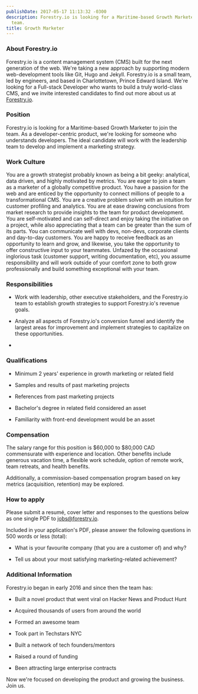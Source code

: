 ```yaml
---
publishDate: 2017-05-17 11:13:32 -0300
description: Forestry.io is looking for a Maritime-based Growth Marketer to join the
  team.
title: Growth Marketer
---
```


### About Forestry.io

Forestry.io is a content management system (CMS) built for the next generation of the web. We're taking a new approach by supporting modern web-development tools like Git, Hugo and Jekyll. Forestry.io is a small team, led by engineers, and based in Charlottetown, Prince Edward Island. We're looking for a Full-stack Developer who wants to build a truly world-class CMS, and we invite interested candidates to find out more about us at [Forestry.io](https://forestry.io).

### Position

Forestry.io is looking for a Maritime-based Growth Marketer to join the team. As a developer-centric product, we're looking for someone who understands developers. The ideal candidate will work with the leadership team to develop and implement a marketing strategy.

### Work Culture

You are a growth strategist probably known as being a bit geeky: analytical, data driven, and highly motivated by metrics. You are eager to join a team as a marketer of a globally competitive product. You have a passion for the web and are enticed by the opportunity to connect millions of people to a transformational CMS. You are a creative problem solver with an intuition for customer profiling and analytics. You are at ease drawing conclusions from market research to provide insights to the team for product development. You are self-motivated and can self-direct and enjoy taking the initiative on a project, while also appreciating that a team can be greater than the sum of its parts. You can communicate well with devs, non-devs, corporate clients and day-to-day customers. You are happy to receive feedback as an opportunity to learn and grow, and likewise, you take the opportunity to offer constructive input to your teammates. Unfazed by the occasional inglorious task (customer support, writing documentation, etc), you assume responsibility and will work outside of your comfort zone to both grow professionally and build something exceptional with your team.

### Responsibilities

* Work with leadership, other executive stakeholders, and the Forestry.io team to establish growth strategies to support Forestry.io's revenue goals.

* Analyze all aspects of Forestry.io's conversion funnel and identify the largest areas for improvement and implement strategies to capitalize on these opportunities.

*

### Qualifications

* Minimum 2 years' experience in growth marketing or related field

* Samples and results of past marketing projects

* References from past marketing projects

* Bachelor's degree in related field considered an asset

* Familiarity with front-end development would be an asset

### Compensation

The salary range for this position is $60,000 to $80,000 CAD commensurate with experience and location. Other benefits include generous vacation time, a flexible work schedule, option of remote work, team retreats, and health benefits.

Additionally, a commission-based compensation program based on key metrics (acquisition, retention) may be explored.

### How to apply

Please submit a resumé, cover letter and responses to the questions below as one single PDF to [jobs@forestry.io](mailto:jobs@forestry.io).

Included in your application's PDF, please answer the following questions in 500 words or less (total):

* What is your favourite company (that you are a customer of) and why?

* Tell us about your most satisfying marketing-related achievement?

### Additional Information

Forestry.io began in early 2016 and since then the team has:

* Built a novel product that went viral on Hacker News and Product Hunt

* Acquired thousands of users from around the world

* Formed an awesome team

* Took part in Techstars NYC

* Built a network of tech founders/mentors

* Raised a round of funding

* Been attracting large enterprise contracts

Now we're focused on developing the product and growing the business. Join us.
